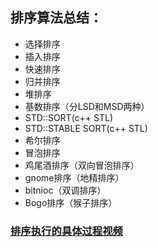## 排序算法总结：
* 选择排序
* 插入排序
* 快速排序
* 归并排序
* 堆排序
* 基数排序（分LSD和MSD两种）
* STD::SORT(c++ STL)
* STD::STABLE SORT(c++ STL)
* 希尔排序
* 冒泡排序
* 鸡尾酒排序（双向冒泡排序）
* gnome排序（地精排序）
* bitnioc（双调排序）
* Bogo排序（猴子排序）

### [排序执行的具体过程视频](http://v.youku.com/v_show/id_XNTkwNzI5OTIw.html)

